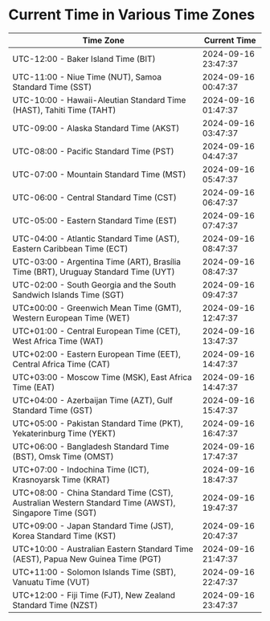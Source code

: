 # Current Time in Various Time Zones

| Time Zone | Current Time |
|-----------|--------------|
| UTC-12:00 - Baker Island Time (BIT) | 2024-09-16 23:47:37 |
| UTC-11:00 - Niue Time (NUT), Samoa Standard Time (SST) | 2024-09-16 00:47:37 |
| UTC-10:00 - Hawaii-Aleutian Standard Time (HAST), Tahiti Time (TAHT) | 2024-09-16 01:47:37 |
| UTC-09:00 - Alaska Standard Time (AKST) | 2024-09-16 03:47:37 |
| UTC-08:00 - Pacific Standard Time (PST) | 2024-09-16 04:47:37 |
| UTC-07:00 - Mountain Standard Time (MST) | 2024-09-16 05:47:37 |
| UTC-06:00 - Central Standard Time (CST) | 2024-09-16 06:47:37 |
| UTC-05:00 - Eastern Standard Time (EST) | 2024-09-16 07:47:37 |
| UTC-04:00 - Atlantic Standard Time (AST), Eastern Caribbean Time (ECT) | 2024-09-16 08:47:37 |
| UTC-03:00 - Argentina Time (ART), Brasília Time (BRT), Uruguay Standard Time (UYT) | 2024-09-16 08:47:37 |
| UTC-02:00 - South Georgia and the South Sandwich Islands Time (SGT) | 2024-09-16 09:47:37 |
| UTC±00:00 - Greenwich Mean Time (GMT), Western European Time (WET) | 2024-09-16 12:47:37 |
| UTC+01:00 - Central European Time (CET), West Africa Time (WAT) | 2024-09-16 13:47:37 |
| UTC+02:00 - Eastern European Time (EET), Central Africa Time (CAT) | 2024-09-16 14:47:37 |
| UTC+03:00 - Moscow Time (MSK), East Africa Time (EAT) | 2024-09-16 14:47:37 |
| UTC+04:00 - Azerbaijan Time (AZT), Gulf Standard Time (GST) | 2024-09-16 15:47:37 |
| UTC+05:00 - Pakistan Standard Time (PKT), Yekaterinburg Time (YEKT) | 2024-09-16 16:47:37 |
| UTC+06:00 - Bangladesh Standard Time (BST), Omsk Time (OMST) | 2024-09-16 17:47:37 |
| UTC+07:00 - Indochina Time (ICT), Krasnoyarsk Time (KRAT) | 2024-09-16 18:47:37 |
| UTC+08:00 - China Standard Time (CST), Australian Western Standard Time (AWST), Singapore Time (SGT) | 2024-09-16 19:47:37 |
| UTC+09:00 - Japan Standard Time (JST), Korea Standard Time (KST) | 2024-09-16 20:47:37 |
| UTC+10:00 - Australian Eastern Standard Time (AEST), Papua New Guinea Time (PGT) | 2024-09-16 21:47:37 |
| UTC+11:00 - Solomon Islands Time (SBT), Vanuatu Time (VUT) | 2024-09-16 22:47:37 |
| UTC+12:00 - Fiji Time (FJT), New Zealand Standard Time (NZST) | 2024-09-16 23:47:37 |
